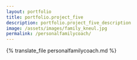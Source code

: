 ```yaml
---
layout: portfolio
title: portfolio.project_five
description: portfolio.project_five_description
image: /assets/images/family_kneul.jpg
permalink: /personalfamilycoach/
---
```

{% translate_file personalfamilycoach.md %}
